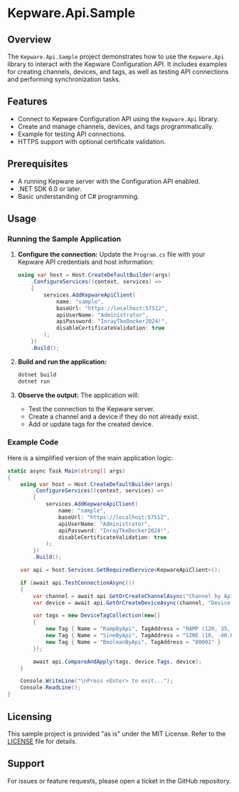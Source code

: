 # Kepware.Api.Sample

## Overview
The `Kepware.Api.Sample` project demonstrates how to use the `Kepware.Api` library to interact with the Kepware Configuration API. It includes examples for creating channels, devices, and tags, as well as testing API connections and performing synchronization tasks.

## Features
- Connect to Kepware Configuration API using the `Kepware.Api` library.
- Create and manage channels, devices, and tags programmatically.
- Example for testing API connections.
- HTTPS support with optional certificate validation.

## Prerequisites
- A running Kepware server with the Configuration API enabled.
- .NET SDK 6.0 or later.
- Basic understanding of C# programming.

## Usage

### Running the Sample Application

1. **Configure the connection:**
   Update the `Program.cs` file with your Kepware API credentials and host information:
   ```csharp
   using var host = Host.CreateDefaultBuilder(args)
       .ConfigureServices((context, services) =>
       {
           services.AddKepwareApiClient(
               name: "sample",
               baseUrl: "https://localhost:57512",
               apiUserName: "Administrator",
               apiPassword: "InrayTkeDocker2024!",
               disableCertificateValidation: true
           );
       })
       .Build();
   ```

2. **Build and run the application:**
   ```bash
   dotnet build
   dotnet run
   ```

3. **Observe the output:**
   The application will:
   - Test the connection to the Kepware server.
   - Create a channel and a device if they do not already exist.
   - Add or update tags for the created device.

### Example Code
Here is a simplified version of the main application logic:

```csharp
static async Task Main(string[] args)
{
    using var host = Host.CreateDefaultBuilder(args)
        .ConfigureServices((context, services) =>
        {
            services.AddKepwareApiClient(
                name: "sample",
                baseUrl: "https://localhost:57512",
                apiUserName: "Administrator",
                apiPassword: "InrayTkeDocker2024!",
                disableCertificateValidation: true
            );
        })
        .Build();

    var api = host.Services.GetRequiredService<KepwareApiClient>();

    if (await api.TestConnectionAsync())
    {
        var channel = await api.GetOrCreateChannelAsync("Channel by Api", "Simulator");
        var device = await api.GetOrCreateDeviceAsync(channel, "Device by Api");

        var tags = new DeviceTagCollection(new[]
        {
            new Tag { Name = "RampByApi", TagAddress = "RAMP (120, 35, 100, 4)", Description = "A ramp created by the C# Api Client" },
            new Tag { Name = "SineByApi", TagAddress = "SINE (10, -40.000000, 40.000000, 0.050000, 0)" },
            new Tag { Name = "BooleanByApi", TagAddress = "B0001" }
        });

        await api.CompareAndApply(tags, device.Tags, device);
    }

    Console.WriteLine("\nPress <Enter> to exit...");
    Console.ReadLine();
}
```

## Licensing
This sample project is provided "as is" under the MIT License. Refer to the [LICENSE](../LICENSE.txt) file for details.

## Support
For issues or feature requests, please open a ticket in the GitHub repository.

